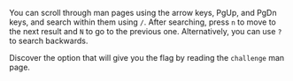 You can scroll through man pages using the arrow keys, PgUp, and PgDn keys, and search within them using `/`. After searching, press `n` to move to the next result and `N` to go to the previous one. Alternatively, you can use `?` to search backwards.

Discover the option that will give you the flag by reading the `challenge` man page.
